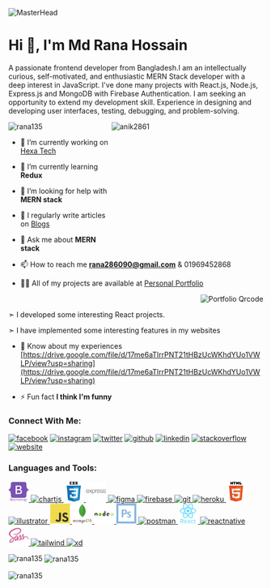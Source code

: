 ![MasterHead](https://i.ibb.co/HCTxznb/git.jpg)
<h1 align="start">Hi 👋, I'm Md Rana Hossain</h1>
<p align="start">A passionate frontend developer from Bangladesh.I am an intellectually curious, self-motivated, and enthusiastic MERN Stack developer with a deep interest in JavaScript. I've done many projects with React.js, Node.js, Express.js and MongoDB with Firebase Authentication. I am seeking an opportunity to extend my development skill. Experience in designing and developing user interfaces, testing, debugging, and problem-solving.</p>
<img align="right" height="240px" width="300px" src="https://i.ibb.co/QPVt3bK/computer.gif" alt="anik2861" />

<p align="left"> <img src="https://komarev.com/ghpvc/?username=rana135&label=Profile%20views&color=0e75b6&style=flat" alt="rana135" /> </p>

- 🔭 I’m currently working on [Hexa Tech](https://hexa-tech.web.app/)

- 🌱 I’m currently learning **Redux**

- 🤝 I’m looking for help with **MERN stack**

- 📝 I regularly write articles on [Blogs](https://agco-198f0.web.app/blogs)

- 💬 Ask me about **MERN stack**

- 📫 How to reach me **rana286090@gmail.com** & 01969452868

- 👨‍💻 All of my projects are available at [Personal Portfolio](https://portfolio-ba32a.web.app/)

<p align="right"> <img height="100px" width="100px" src="https://i.ibb.co/7YSfgJL/My-Portfolio-Qr.png" alt="Portfolio Qrcode" /> </p>

 ➣ I developed some interesting React projects.

 ➣ I have implemented some interesting features in my websites

- 📄 Know about my experiences [https://drive.google.com/file/d/17me6aTlrrPNT21tHBzUcWKhdYUo1VWLP/view?usp=sharing](https://drive.google.com/file/d/17me6aTlrrPNT21tHBzUcWKhdYUo1VWLP/view?usp=sharing)

- ⚡ Fun fact **I think I'm funny**

<h3 align="left">Connect With Me:</h3>

[<img src='https://cdn.jsdelivr.net/npm/simple-icons@3.0.1/icons/facebook.svg' alt='facebook' height='40'>](https://www.facebook.com/moazzemhossainnahid)  [<img src='https://cdn.jsdelivr.net/npm/simple-icons@3.0.1/icons/instagram.svg' alt='instagram' height='40'>](https://www.instagram.com/moazzemhossainnahid/)  [<img src='https://cdn.jsdelivr.net/npm/simple-icons@3.0.1/icons/twitter.svg' alt='twitter' height='40'>](https://twitter.com/MoazzemNahid)  [<img src='https://cdn.jsdelivr.net/npm/simple-icons@3.0.1/icons/github.svg' alt='github' height='40'>](https://github.com/moazzemhossainnahid)  [<img src='https://cdn.jsdelivr.net/npm/simple-icons@3.0.1/icons/linkedin.svg' alt='linkedin' height='40'>](https://www.linkedin.com/in/moazzemhossainnahid/)  [<img src='https://cdn.jsdelivr.net/npm/simple-icons@3.0.1/icons/stackoverflow.svg' alt='stackoverflow' height='40'>](https://stackoverflow.com/users/moazzem-nahid)  [<img src='https://i.pinimg.com/originals/64/a8/43/64a843dccd6224aff90dae50eb144d71.png' alt='website' height='40'>](https://developer-nahid.web.app/)  


<h3 align="left">Languages and Tools:</h3>
<p align="left"> <a href="https://getbootstrap.com" target="_blank" rel="noreferrer"> <img src="https://raw.githubusercontent.com/devicons/devicon/master/icons/bootstrap/bootstrap-plain-wordmark.svg" alt="bootstrap" width="40" height="40"/> </a> <a href="https://www.chartjs.org" target="_blank" rel="noreferrer"> <img src="https://www.chartjs.org/media/logo-title.svg" alt="chartjs" width="40" height="40"/> </a> <a href="https://www.w3schools.com/css/" target="_blank" rel="noreferrer"> <img src="https://raw.githubusercontent.com/devicons/devicon/master/icons/css3/css3-original-wordmark.svg" alt="css3" width="40" height="40"/> </a> <a href="https://expressjs.com" target="_blank" rel="noreferrer"> <img src="https://raw.githubusercontent.com/devicons/devicon/master/icons/express/express-original-wordmark.svg" alt="express" width="40" height="40"/> </a> <a href="https://www.figma.com/" target="_blank" rel="noreferrer"> <img src="https://www.vectorlogo.zone/logos/figma/figma-icon.svg" alt="figma" width="40" height="40"/> </a> <a href="https://firebase.google.com/" target="_blank" rel="noreferrer"> <img src="https://www.vectorlogo.zone/logos/firebase/firebase-icon.svg" alt="firebase" width="40" height="40"/> </a> <a href="https://git-scm.com/" target="_blank" rel="noreferrer"> <img src="https://www.vectorlogo.zone/logos/git-scm/git-scm-icon.svg" alt="git" width="40" height="40"/> </a> <a href="https://heroku.com" target="_blank" rel="noreferrer"> <img src="https://www.vectorlogo.zone/logos/heroku/heroku-icon.svg" alt="heroku" width="40" height="40"/> </a> <a href="https://www.w3.org/html/" target="_blank" rel="noreferrer"> <img src="https://raw.githubusercontent.com/devicons/devicon/master/icons/html5/html5-original-wordmark.svg" alt="html5" width="40" height="40"/> </a> <a href="https://www.adobe.com/in/products/illustrator.html" target="_blank" rel="noreferrer"> <img src="https://www.vectorlogo.zone/logos/adobe_illustrator/adobe_illustrator-icon.svg" alt="illustrator" width="40" height="40"/> </a> <a href="https://developer.mozilla.org/en-US/docs/Web/JavaScript" target="_blank" rel="noreferrer"> <img src="https://raw.githubusercontent.com/devicons/devicon/master/icons/javascript/javascript-original.svg" alt="javascript" width="40" height="40"/> </a> <a href="https://www.mongodb.com/" target="_blank" rel="noreferrer"> <img src="https://raw.githubusercontent.com/devicons/devicon/master/icons/mongodb/mongodb-original-wordmark.svg" alt="mongodb" width="40" height="40"/> </a> <a href="https://nodejs.org" target="_blank" rel="noreferrer"> <img src="https://raw.githubusercontent.com/devicons/devicon/master/icons/nodejs/nodejs-original-wordmark.svg" alt="nodejs" width="40" height="40"/> </a> <a href="https://www.photoshop.com/en" target="_blank" rel="noreferrer"> <img src="https://raw.githubusercontent.com/devicons/devicon/master/icons/photoshop/photoshop-line.svg" alt="photoshop" width="40" height="40"/> </a> <a href="https://postman.com" target="_blank" rel="noreferrer"> <img src="https://www.vectorlogo.zone/logos/getpostman/getpostman-icon.svg" alt="postman" width="40" height="40"/> </a> <a href="https://reactjs.org/" target="_blank" rel="noreferrer"> <img src="https://raw.githubusercontent.com/devicons/devicon/master/icons/react/react-original-wordmark.svg" alt="react" width="40" height="40"/> </a> <a href="https://reactnative.dev/" target="_blank" rel="noreferrer"> <img src="https://reactnative.dev/img/header_logo.svg" alt="reactnative" width="40" height="40"/> </a> <a href="https://sass-lang.com" target="_blank" rel="noreferrer"> <img src="https://raw.githubusercontent.com/devicons/devicon/master/icons/sass/sass-original.svg" alt="sass" width="40" height="40"/> </a> <a href="https://tailwindcss.com/" target="_blank" rel="noreferrer"> <img src="https://www.vectorlogo.zone/logos/tailwindcss/tailwindcss-icon.svg" alt="tailwind" width="40" height="40"/> </a> <a href="https://www.adobe.com/products/xd.html" target="_blank" rel="noreferrer"> <img src="https://cdn.worldvectorlogo.com/logos/adobe-xd.svg" alt="xd" width="40" height="40"/> </a> </p>

<p><img align="left" src="https://github-readme-stats.vercel.app/api/top-langs?username=rana135&show_icons=true&locale=en&layout=compact" alt="rana135" /></p>

<p>&nbsp;<img align="center" src="https://github-readme-stats.vercel.app/api?username=rana135&show_icons=true&locale=en" alt="rana135" /></p>

<p><img align="center" src="https://github-readme-streak-stats.herokuapp.com/?user=rana135&" alt="rana135" target="blank"/></p>
